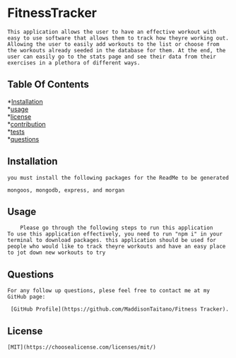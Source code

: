 # FitnessTracker

    This application allows the user to have an effective workout with easy to use software that allows them to track how theyre working out. Allowing the user to easily add workouts to the list or choose from the workouts already seeded in the database for them. At the end, the user can easily go to the stats page and see their data from their exercises in a plethora of different ways.
    

## Table Of Contents

*[Installation](#installation) <br>
*[usage](#usage)<br>
*[license](#license)<br>
*[contribution](#contribution)<br>
*[tests](#tests)<br>
*[questions](#questions)<br>


## Installation
    you must install the following packages for the ReadMe to be generated

    mongoos, mongodb, express, and morgan 
    
## Usage
        Please go through the following steps to run this application 
    To use this application effectively, you need to run "npm i" in your terminal to download packages. this application should be used for people who would like to track theyre workouts and have an easy place to jot down new workouts to try

## Questions
    For any follow up questions, plese feel free to contact me at my GitHub page:
    
     [GitHub Profile](https://github.com/MaddisonTaitano/Fitness Tracker).
    
## License
    [MIT](https://choosealicense.com/licenses/mit/)
